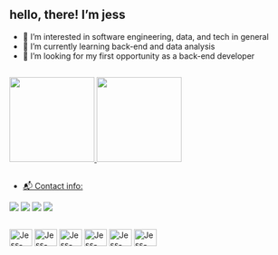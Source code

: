 ## hello, there! I’m jess
- 👀 I’m interested in software engineering, data, and tech in general
- 📑 I’m currently learning back-end and data analysis
- 🚀 I’m looking for my first opportunity as a back-end developer
##

<div>
<a href="https://github.com/jwandrey">
<img height="150em" src="https://github-readme-stats.vercel.app/api/top-langs/?username=jwandrey&layout=compact&langs_count=7&theme=dracula"/>
<img height="150em" src="https://github-readme-stats.vercel.app/api?username=jwandrey&show_icons=true&theme=dracula&include_all_commits=true&count_private=true"/>
</div>

##

- 📬 Contact info:

<div> 
  <a href="https://instagram.com/wanjesss" target="_blank"><img src="https://img.shields.io/badge/-Instagram-%23E4405F?style=for-the-badge&logo=instagram&logoColor=white" target="_blank"></a>
  <a href="https://discord.gg/jPHmgEu2" target="_blank"><img src="https://img.shields.io/badge/Discord-7289DA?style=for-the-badge&logo=discord&logoColor=white" target="_blank"></a>
  <a href = "mailto:jwandreyy@gmail.com"><img src="https://img.shields.io/badge/-Gmail-%23333?style=for-the-badge&logo=gmail&logoColor=white" target="_blank"></a>
  <a href="https://www.linkedin.com/in/wanjess" target="_blank"><img src="https://img.shields.io/badge/-LinkedIn-%230077B5?style=for-the-badge&logo=linkedin&logoColor=white" target="_blank"></a> 
  
</div>

##

<div>
  <img align="center" alt="Jess-Figma" height="30" width="40" src="https://cdn.jsdelivr.net/gh/devicons/devicon/icons/figma/figma-original.svg" />
  <img align="center" alt="Jess-JavaScript" height="30" width="40" src="https://cdn.jsdelivr.net/gh/devicons/devicon/icons/javascript/javascript-plain.svg" />  
  <img align="center" alt="Jess-VSCode" height="30" width="40" src="https://cdn.jsdelivr.net/gh/devicons/devicon/icons/vscode/vscode-original.svg" />
  <img align="center" alt="Jess-Git" height="30" width="40" src="https://cdn.jsdelivr.net/gh/devicons/devicon/icons/git/git-original.svg" />
  <img align="center" alt="Jess-Python" height="30" width="40" src="https://cdn.jsdelivr.net/gh/devicons/devicon/icons/python/python-original.svg" />
  <img align="center" alt="Jess-PGSQL" height="30" width="40" src="https://cdn.jsdelivr.net/gh/devicons/devicon/icons/postgresql/postgresql-original.svg" />
</div>
           


<!---
jwandrey/jwandrey is a ✨ special ✨ repository because its `README.md` (this file) appears on your GitHub profile.
You can click the Preview link to take a look at your changes.
--->
